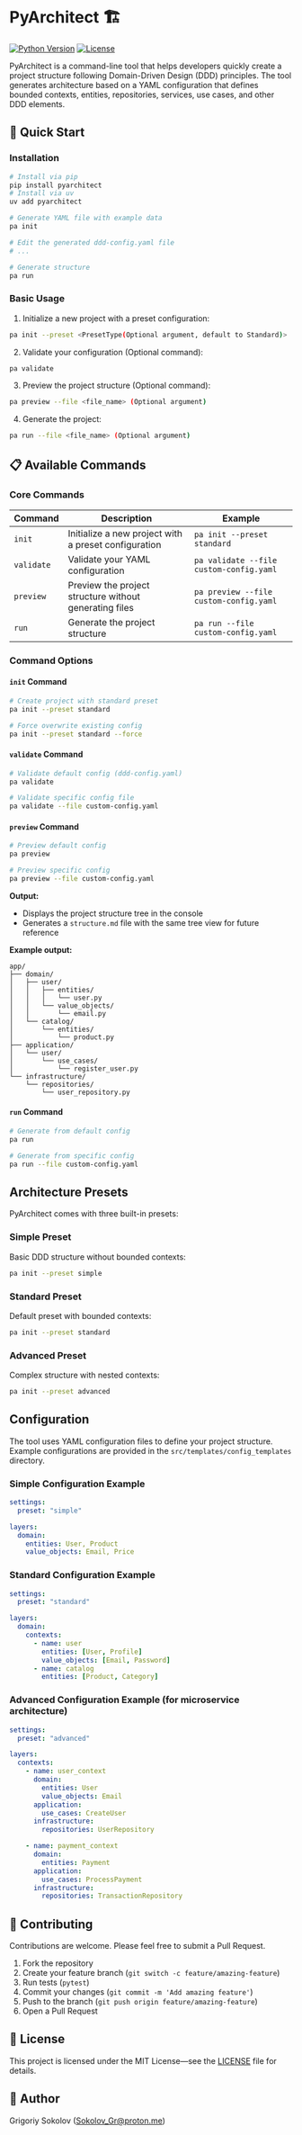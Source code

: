 # PyArchitect 🏗️

[![Python Version](https://img.shields.io/badge/python-3.12%2B-blue)](https://www.python.org/downloads/)
[![License](https://img.shields.io/badge/license-MIT-green)](LICENSE)

PyArchitect is a command-line tool
that helps developers quickly create a project structure following Domain-Driven Design
(DDD) principles.
The tool generates architecture based on a YAML configuration that defines bounded contexts,
entities, repositories, services, use cases, and other DDD elements.

## 🚀 Quick Start

### Installation

```bash
# Install via pip
pip install pyarchitect
# Install via uv
uv add pyarchitect

# Generate YAML file with example data
pa init

# Edit the generated ddd-config.yaml file
# ...

# Generate structure
pa run
```

### Basic Usage

1. Initialize a new project with a preset configuration:
```bash
pa init --preset <PresetType(Optional argument, default to Standard)>
```

2. Validate your configuration  (Optional command):
```bash
pa validate
```

3. Preview the project structure (Optional command):
```bash
pa preview --file <file_name> (Optional argument)
```

4. Generate the project:
```bash
pa run --file <file_name> (Optional argument)
```

## 📋 Available Commands

### Core Commands

| Command    | Description                                            | Example                                 |
|------------|--------------------------------------------------------|-----------------------------------------|
| `init`     | Initialize a new project with a preset configuration   | `pa init --preset standard`             |
| `validate` | Validate your YAML configuration                       | `pa validate --file custom-config.yaml` |
| `preview`  | Preview the project structure without generating files | `pa preview --file custom-config.yaml`  |
| `run`      | Generate the project structure                         | `pa run --file custom-config.yaml`      |

### Command Options

#### `init` Command
```bash
# Create project with standard preset
pa init --preset standard

# Force overwrite existing config
pa init --preset standard --force
```

#### `validate` Command
```bash
# Validate default config (ddd-config.yaml)
pa validate

# Validate specific config file
pa validate --file custom-config.yaml
```

#### `preview` Command
```bash
# Preview default config
pa preview

# Preview specific config
pa preview --file custom-config.yaml
```
**Output:**
- Displays the project structure tree in the console
- Generates a `structure.md` file with the same tree view for future reference

**Example output:**

```aiignore
app/
├── domain/
│   ├── user/
│   │   ├── entities/
│   │   │   └── user.py
│   │   └── value_objects/
│   │       └── email.py
│   └── catalog/
│       └── entities/
│           └── product.py
├── application/
│   └── user/
│       └── use_cases/
│           └── register_user.py
└── infrastructure/
    └── repositories/
        └── user_repository.py
```

#### `run` Command
```bash
# Generate from default config
pa run

# Generate from specific config
pa run --file custom-config.yaml
```

## Architecture Presets

PyArchitect comes with three built-in presets:

### Simple Preset
Basic DDD structure without bounded contexts:
```bash
pa init --preset simple
```

### Standard Preset
Default preset with bounded contexts:
```bash
pa init --preset standard
```

### Advanced Preset
Complex structure with nested contexts:
```bash
pa init --preset advanced
```

## Configuration

The tool uses YAML configuration files to define your project structure.
Example configurations are provided in the `src/templates/config_templates` directory.

### Simple Configuration Example
```yaml
settings:
  preset: "simple"

layers:
  domain:
    entities: User, Product
    value_objects: Email, Price
```

### Standard Configuration Example
```yaml
settings:
  preset: "standard"

layers:
  domain:
    contexts:
      - name: user
        entities: [User, Profile]
        value_objects: [Email, Password]
      - name: catalog
        entities: [Product, Category]
```

### Advanced Configuration Example (for microservice architecture)

```yaml
settings:
  preset: "advanced"

layers:
  contexts:
    - name: user_context
      domain:
        entities: User
        value_objects: Email
      application:
        use_cases: CreateUser
      infrastructure:
        repositories: UserRepository

    - name: payment_context
      domain:
        entities: Payment
      application:
        use_cases: ProcessPayment
      infrastructure:
        repositories: TransactionRepository

```


## 🤝 Contributing

Contributions are welcome. Please feel free to submit a Pull Request.

1. Fork the repository
2. Create your feature branch (`git switch -c feature/amazing-feature`)
3. Run tests (`pytest`)
4. Commit your changes (`git commit -m 'Add amazing feature'`)
5. Push to the branch (`git push origin feature/amazing-feature`)
6. Open a Pull Request

## 📄 License

This project is licensed under the MIT License—see the [LICENSE](LICENSE) file for details.

## 👤 Author

Grigoriy Sokolov (Sokolov_Gr@proton.me)
